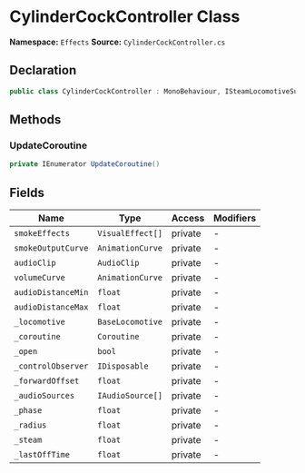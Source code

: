 # CylinderCockController Class

**Namespace:** `Effects`
**Source:** `CylinderCockController.cs`

## Declaration

```csharp
public class CylinderCockController : MonoBehaviour, ISteamLocomotiveSubcomponent
```

## Methods

### UpdateCoroutine

```csharp
private IEnumerator UpdateCoroutine()
```

## Fields

| Name | Type | Access | Modifiers |
|------|------|--------|-----------|
| `smokeEffects` | `VisualEffect[]` | private | - |
| `smokeOutputCurve` | `AnimationCurve` | private | - |
| `audioClip` | `AudioClip` | private | - |
| `volumeCurve` | `AnimationCurve` | private | - |
| `audioDistanceMin` | `float` | private | - |
| `audioDistanceMax` | `float` | private | - |
| `_locomotive` | `BaseLocomotive` | private | - |
| `_coroutine` | `Coroutine` | private | - |
| `_open` | `bool` | private | - |
| `_controlObserver` | `IDisposable` | private | - |
| `_forwardOffset` | `float` | private | - |
| `_audioSources` | `IAudioSource[]` | private | - |
| `_phase` | `float` | private | - |
| `_radius` | `float` | private | - |
| `_steam` | `float` | private | - |
| `_lastOffTime` | `float` | private | - |

